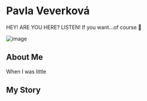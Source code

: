 # Pavla Veverková
HEY! ARE YOU HERE? LISTEN! 
If you want...of course 🦖

![image]()

## About Me
When I was little

## My Story




